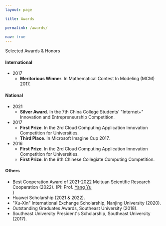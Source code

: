 ```yaml
---
layout: page

title: Awards

permalink: /awards/

nav: true
---
```

Selected Awards & Honors

####  International
- 2017
    - **Meritorious Winner**.   In Mathematical Contest In Modeling (MCM) 2017.

#### National
- 2021
    - **Silver Award**. In the 7th China College Students' "Internet+" Innovation and Entrepreneurship Competition.
- 2017
    - **First Prize**. In the 2rd Cloud Computing Application Innovation Competition for Universities.
    - **Third Place**. In Microsoft Imagine Cup 2017.
- 2016
    - **First Prize**. In the 2rd Cloud Computing Application Innovation Competition for Universities.
    - **First Prize**. In the 9th Chinese Collegiate Computing Competition.


#### Others
- Best Cooperation Award of 2021-2022 Meituan Scientific Research Cooperation (2022). (PI: Prof. <a href="http://lamda.nju.edu.cn/yuy/">Yang Yu</a> <br/>)
- Huawei Scholarship (2021 & 2022).
- "Xu-Xin" International Exchange Scholarship, Nanjing University (2020).
- Outstanding Graduates Awards, Southeast University (2018).
- Southeast University President's Scholarship, Southeast University (2017).
